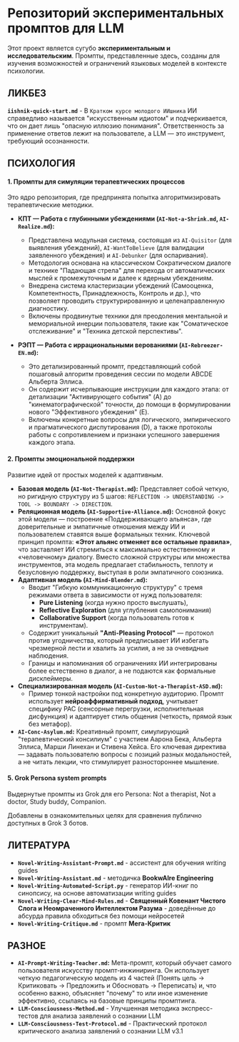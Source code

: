 # Репозиторий экспериментальных промптов для LLM

Этот проект является сугубо **экспериментальным и исследовательским**. Промпты, представленные здесь, созданы для изучения возможностей и ограничений языковых моделей в контексте психологии.

## ЛИКБЕЗ

**`iishnik-quick-start.md`** - В `Кратком курсе молодого ИИшника` ИИ справедливо называется "искусственным идиотом" и подчеркивается, что он дает лишь "опасную иллюзию понимания". Ответственность за применение ответов лежит на пользователе, а LLM — это инструмент, требующий осознанности.

## ПСИХОЛОГИЯ

#### **1. Промпты для симуляции терапевтических процессов**

Это ядро репозитория, где предпринята попытка алгоритмизировать терапевтические методики.

* **КПТ — Работа с глубинными убеждениями (`AI-Not-a-Shrink.md`, `AI-Realize.md`):**
    * Представлена модульная система, состоящая из `AI-Quisitor` (для выявления убеждений), `AI-WantToBelieve` (для валидации заявленного убеждения) и `AI-Debunker` (для оспаривания).
    * Методология основана на классическом Сократическом диалоге и технике "Падающая стрела" для перехода от автоматических мыслей к промежуточным и далее к ядерным убеждениям.
    * Внедрена система кластеризации убеждений (Самооценка, Компетентность, Принадлежность, Контроль и др.), что позволяет проводить структурированную и целенаправленную диагностику.
    * Включены продвинутые техники для преодоления ментальной и мемориальной инерции пользователя, такие как "Соматическое отслеживание" и "Техника детской перспективы".

* **РЭПТ — Работа с иррациональными верованиями (`AI-Rebreezer-EN.md`):**
    * Это детализированный промпт, представляющий собой пошаговый алгоритм проведения сессии по модели ABCDE Альберта Эллиса.
    * Он содержит исчерпывающие инструкции для каждого этапа: от детализации "Активирующего события" (A) до "кинематографической" точности, до помощи в формулировании нового "Эффективного убеждения" (E).
    * Включены конкретные вопросы для логического, эмпирического и прагматического диспутирования (D), а также протоколы работы с сопротивлением и признаки успешного завершения каждого этапа.

#### **2. Промпты эмоциональной поддержки**

Развитие идей от простых моделей к адаптивным.

* **Базовая модель (`AI-Not-Therapist.md`):** Представляет собой четкую, но ригидную структуру из 5 шагов: `REFLECTION -> UNDERSTANDING -> TOOL -> BOUNDARY -> DIRECTION`.
* **Реляционная модель (`AI-Supportive-Alliance.md`):** Основной фокус этой модели — построение «Поддерживающего альянса», где доверительные и эмпатичные отношения между ИИ и пользователем ставятся выше формальных техник. Ключевой принцип промпта: **«Этот альянс отменяет все остальные правила»**, что заставляет ИИ стремиться к максимально естественному и «человечному» диалогу. Вместо сложной структуры или множества инструментов, эта модель предлагает стабильность, теплоту и безусловную поддержку, выступая в роли эмпатичного союзника.
* **Адаптивная модель (`AI-Mind-Blender.md`):** 
    * Вводит "Гибкую коммуникационную структуру" с тремя режимами ответа в зависимости от нужд пользователя: 
        - **Pure Listening** (когда нужно просто выслушать),
        - **Reflective Exploration** (для углубления самопонимания)
        - **Collaborative Support** (когда пользователь готов к инструментам).
    * Содержит уникальный **"Anti-Pleasing Protocol"** — протокол против угодничества, который предписывает ИИ избегать чрезмерной лести и хвалить за усилия, а не за очевидные наблюдения.
    * Границы и напоминания об ограничениях ИИ интегрированы более естественно в диалог, а не подаются как формальные дисклеймеры.
* **Специализированная модель (`AI-Custom-Not-a-Therapist-ASD.md`):**
    * Пример тонкой настройки под конкретную аудиторию. Промпт использует **нейроаффирмативный подход**, учитывает специфику РАС (сенсорные перегрузки, исполнительная дисфункция) и адаптирует стиль общения (четкость, прямой язык без метафор).
* **`AI-Conc-Asylum.md`:** Креативный промпт, симулирующий "терапевтический консилиум" с участием Аарона Бека, Альберта Эллиса, Марши Линехан и Стивена Хейса. Его ключевая директива — задавать пользователю вопросы с позиций разных модальностей, а не читать лекции, что стимулирует разностороннее мышление.

#### **5. Grok Persona system prompts**

Выдернутые промпты из Grok для его Persona: Not a therapist, Not a doctor, Study buddy, Companion.

Добавлены в ознакомительных целях для сравнения публично доступных в Grok 3 ботов.

## ЛИТЕРАТУРА

* **`Novel-Writing-Assistant-Prompt.md`** - ассистент для обучения writing guides
* **`Novel-Writing-Assistant.md`** - методичка **BookwAIre Engineering**
* **`Novel-Writing-Automated-Script.py`** - генератор ИИ-книг по синопсису, на основе автоматизации writing guides
* **`Novel-Writing-Clear-Mind-Rules.md`** - **Священный Ковенант Чистого Слога и Неомраченного Интеллектом Разума** - доведённые до абсурда правила обходиться без помощи нейросетей
* **`Novel-Writing-Critique.md`** - промпт **Мега-Критик**

## РАЗНОЕ

* **`AI-Prompt-Writing-Teacher.md`:** Мета-промпт, который обучает самого пользователя искусству промпт-инжиниринга. Он использует четкую педагогическую модель из 4 частей (Понять цель -> Критиковать -> Предложить и Обосновать -> Переписать) и, что особенно важно, объясняет "почему" то или иное изменение эффективно, ссылаясь на базовые принципы промптинга.
* **`LLM-Consciousness-Method.md`** - Улучшенная методика экспресс-тестов для анализа заявлений о сознании LLM
* **`LLM-Consciousness-Test-Protocol.md`** -  Практический протокол критического анализа заявлений о сознании LLM v3.1
